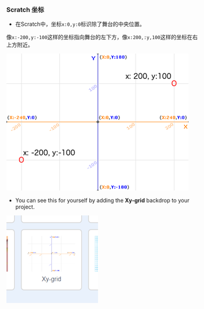 ### Scratch 坐标

+ 在Scratch中，坐标`x:0,y:0`标识除了舞台的中央位置。

像`x:-200,y:-100`这样的坐标指向舞台的左下方，像`x:200,:y,100`这样的坐标在右上方附近。

![舞台坐标](images/coordinates-stage.png)

+ You can see this for yourself by adding the **Xy-grid** backdrop to your project.

![舞台坐标](images/coordinates-backdrop.png)